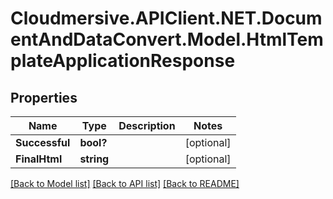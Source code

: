 # Cloudmersive.APIClient.NET.DocumentAndDataConvert.Model.HtmlTemplateApplicationResponse
## Properties

Name | Type | Description | Notes
------------ | ------------- | ------------- | -------------
**Successful** | **bool?** |  | [optional] 
**FinalHtml** | **string** |  | [optional] 

[[Back to Model list]](../README.md#documentation-for-models) [[Back to API list]](../README.md#documentation-for-api-endpoints) [[Back to README]](../README.md)

